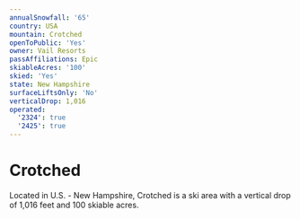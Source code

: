```yaml
---
annualSnowfall: '65'
country: USA
mountain: Crotched
openToPublic: 'Yes'
owner: Vail Resorts
passAffiliations: Epic
skiableAcres: '100'
skied: 'Yes'
state: New Hampshire
surfaceLiftsOnly: 'No'
verticalDrop: 1,016
operated:
  '2324': true
  '2425': true
---
```



# Crotched

Located in U.S. - New Hampshire, Crotched is a ski area with a vertical drop of 1,016 feet and 100 skiable acres.
